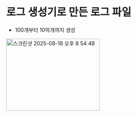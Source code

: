 # 로그 생성기로 만든 로그 파일
- 100개부터 10억개까지 생성
<img width="251" height="193" alt="스크린샷 2025-08-18 오후 8 54 48" src="https://github.com/user-attachments/assets/15754b5c-36bd-4647-ad5c-5096a83903ce" />
